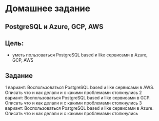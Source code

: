 # Домашнее задание

## PostgreSQL и Azure, GCP, AWS

## Цель: 
- уметь пользоваться PostgreSQL based и like сервисами в Azure, GCP, AWS

## Задание
1 вариант:
Воспользоваться PostgreSQL based и like сервисами в AWS. Описать что и как делали и с какими проблемами столкнулись
2 вариант:
Воспользоваться PostgreSQL based и like сервисами в GCP. Описать что и как делали и с какими проблемами столкнулись
3 вариант:
Воспользоваться PostgreSQL based и like сервисами в Azure. Описать что и как делали и с какими проблемами столкнулись